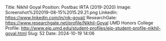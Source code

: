 Title: Nikhil Goyal
Position: Postbac IRTA (2019-2020)
Image: Screenshot%202019-08-15%2015.29.21.png
LinkedIn: https://www.linkedin.com/in/nik-goyal/
ResearchGate: https://www.researchgate.net/profile/Nikhil-Goyal
UMD Honors College Profile: http://www.eip.umd.edu/student-profiles/eip-student-profile-nikhil-goyal.html
Slug: 52
Date: 2024-10-19 14:06
